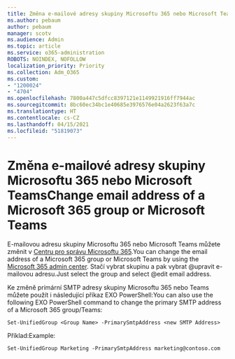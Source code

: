 ```yaml
---
title: Změna e-mailové adresy skupiny Microsoftu 365 nebo Microsoft Teams
ms.author: pebaum
author: pebaum
manager: scotv
ms.audience: Admin
ms.topic: article
ms.service: o365-administration
ROBOTS: NOINDEX, NOFOLLOW
localization_priority: Priority
ms.collection: Adm_O365
ms.custom:
- "1200024"
- "4704"
ms.openlocfilehash: 7800a447c5dfcc8397121e1149921916ff7944ac
ms.sourcegitcommit: 8bc60ec34bc1e40685e3976576e04a2623f63a7c
ms.translationtype: HT
ms.contentlocale: cs-CZ
ms.lasthandoff: 04/15/2021
ms.locfileid: "51819073"
---
```

# <a name="change-email-address-of-a-microsoft-365-group-or-microsoft-teams"></a><span data-ttu-id="f2240-102">Změna e-mailové adresy skupiny Microsoftu 365 nebo Microsoft Teams</span><span class="sxs-lookup"><span data-stu-id="f2240-102">Change email address of a Microsoft 365 group or Microsoft Teams</span></span>

<span data-ttu-id="f2240-103">E-mailovou adresu skupiny Microsoftu 365 nebo Microsoft Teams můžete změnit v [Centru pro správu Microsoftu 365](https://admin.microsoft.com/).</span><span class="sxs-lookup"><span data-stu-id="f2240-103">You can change the email address of a Microsoft 365 group or Microsoft Teams by using the [Microsoft 365 admin center](https://admin.microsoft.com/).</span></span> <span data-ttu-id="f2240-104">Stačí vybrat skupinu a pak vybrat @upravit e-mailovou adresu.</span><span class="sxs-lookup"><span data-stu-id="f2240-104">Just select the group and select @edit email address.</span></span>

<span data-ttu-id="f2240-105">Ke změně primární SMTP adresy skupiny Microsoftu 365 nebo Teams můžete použít i následující příkaz EXO PowerShell:</span><span class="sxs-lookup"><span data-stu-id="f2240-105">You can also use the following EXO PowerShell command to change the primary SMTP address of a Microsoft 365 group/Teams:</span></span>

`Set-UnifiedGroup <Group Name> -PrimarySmtpAddress <new SMTP Address>`

<span data-ttu-id="f2240-106">Příklad:</span><span class="sxs-lookup"><span data-stu-id="f2240-106">Example:</span></span>

`Set-UnifiedGroup Marketing -PrimarySmtpAddress marketing@contoso.com`
